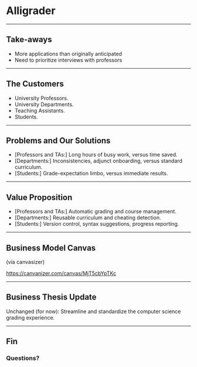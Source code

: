 # Alligrader

---

## Take-aways

- More applications than originally anticipated
- Need to prioritize interviews with professors

---

## The Customers

- University Professors.
- University Departments.
- Teaching Assistants.
- Students.

----

## Problems and Our Solutions

- [Professors and TAs:] Long hours of busy work, versus time saved.
- [Departments:] Inconsistencies, adjunct onboarding, versus standard curriculum.
- [Students:] Grade-expectation limbo, versus immediate results.

----

## Value Proposition

- [Professors and TAs:] Automatic grading and course management.
- [Departments:] Reusable curriculum and cheating detection.
- [Students:] Version control, syntax suggestions, progress reporting.

---

## Business Model Canvas

(via canvasizer)

https://canvanizer.com/canvas/MjT5cbYpTKc

---

## Business Thesis Update

Unchanged (for now):
Streamline and standardize the computer science grading experience.

---

## Fin

### Questions?

